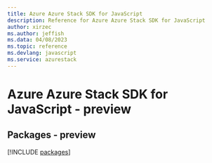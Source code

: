 ```yaml
---
title: Azure Azure Stack SDK for JavaScript
description: Reference for Azure Azure Stack SDK for JavaScript
author: xirzec
ms.author: jeffish
ms.data: 04/08/2023
ms.topic: reference
ms.devlang: javascript
ms.service: azurestack
---
```

# Azure Azure Stack SDK for JavaScript - preview
## Packages - preview
[!INCLUDE [packages](azure-stack-index.md)]